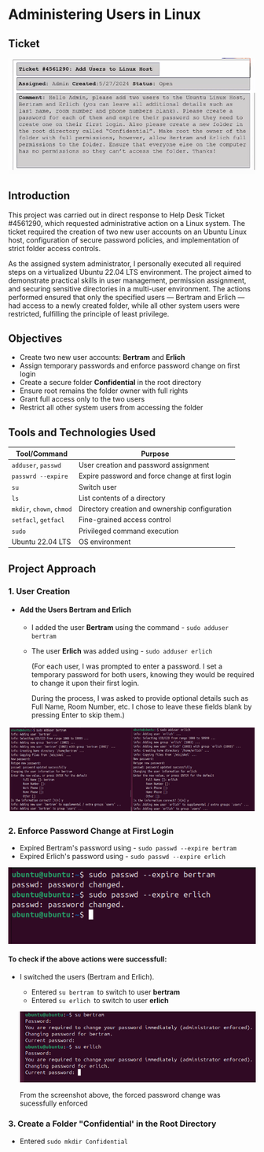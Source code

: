 # Administering Users in Linux

## Ticket
![Linux Ticket](https://github.com/Judeorabueze/Administering-Users-in-Linux/blob/main/Linux%20Ticket.PNG)

## Introduction
This project was carried out in direct response to Help Desk Ticket #4561290, which requested administrative action on a Linux system. The ticket required the creation of two new user accounts on an Ubuntu Linux host, configuration of secure password policies, and implementation of strict folder access controls.

As the assigned system administrator, I personally executed all required steps on a virtualized Ubuntu 22.04 LTS environment. The project aimed to demonstrate practical skills in user management, permission assignment, and securing sensitive directories in a multi-user environment. The actions performed ensured that only the specified users — Bertram and Erlich — had access to a newly created folder, while all other system users were restricted, fulfilling the principle of least privilege.

## Objectives
- Create two new user accounts: <b>Bertram</b> and <b>Erlich</b>
- Assign temporary passwords and enforce password change on first login
- Create a secure folder <b>Confidential</b> in the root directory
- Ensure root remains the folder owner with full rights
- Grant full access only to the two users
- Restrict all other system users from accessing the folder

## Tools and Technologies Used

| Tool/Command              | Purpose                                             |
| ------------------------- | ----------------------------------------------      |
| `adduser`, `passwd`       | User creation and password assignment               |
| `passwrd --expire`        | Expire password and force change at first login     |
| `su`                      | Switch user                                         |
| `ls`                      | List contents of a directory                        |
| `mkdir`, `chown`, `chmod` | Directory creation and ownership configuration      |
| `setfacl`, `getfacl`      | Fine-grained access control                         |    
| `sudo`                    | Privileged command execution                        |
| Ubuntu 22.04 LTS          | OS environment                                      |

## Project Approach

### 1. User Creation
- #### Add the Users Bertram and Erlich
  - I added the user <b>Bertram</b> using the command - `sudo adduser bertram`
  - The user <b>Erlich</b> was added using - `sudo adduser erlich`

    (For each user, I was prompted to enter a password. I set a temporary password for both users, knowing they would be required to change it upon their first login.

    During the process, I was asked to provide optional details such as Full Name, Room Number, etc. I chose to leave these fields blank by pressing Enter to skip them.)

![Bertram](https://github.com/Judeorabueze/Administering-Users-in-Linux/blob/main/bertram%202.PNG)

### 2. Enforce Password Change at First Login
- Expired Bertram's password using - `sudo passwd --expire bertram`
- Expired Erlich's password using - `sudo passwd --expire erlich`

![expire password](https://github.com/Judeorabueze/Administering-Users-in-Linux/blob/main/password%20expire.PNG)

#### To check if the above actions were successfull:
- I switched the users (Bertram and Erlich).
  - Entered `su bertram `to switch to user <b>bertram</b>
  - Entered `su erlich `to switch to user <b>erlich</b>
  
  ![su bertram](https://github.com/Judeorabueze/Administering-Users-in-Linux/blob/main/su%20bertram.PNG)

  From the screenshot above, the forced password change was sucessfully enforced

### 3. Create a Folder "Confidential' in the Root Directory
- Entered `sudo mkdir Confidential`

